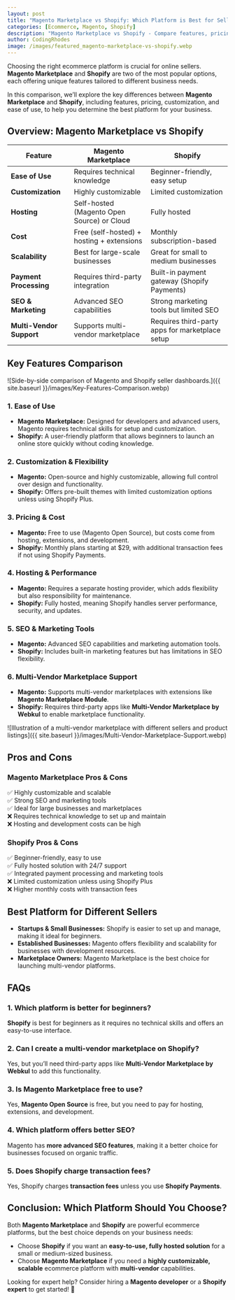 ```yaml
---
layout: post
title: "Magento Marketplace vs Shopify: Which Platform is Best for Sellers?"
categories: [Ecommerce, Magento, Shopify]
description: "Magento Marketplace vs Shopify - Compare features, pricing, flexibility, and ease of use to find the best ecommerce platform for your business."
author: CodingRhodes
image: /images/featured_magento-marketplace-vs-shopify.webp
---
```


Choosing the right ecommerce platform is crucial for online sellers. **Magento Marketplace** and **Shopify** are two of the most popular options, each offering unique features tailored to different business needs.

In this comparison, we’ll explore the key differences between **Magento Marketplace** and **Shopify**, including features, pricing, customization, and ease of use, to help you determine the best platform for your business.

## Overview: Magento Marketplace vs Shopify

| Feature | Magento Marketplace | Shopify |
|---------|--------------------|---------|
| **Ease of Use** | Requires technical knowledge | Beginner-friendly, easy setup |
| **Customization** | Highly customizable | Limited customization |
| **Hosting** | Self-hosted (Magento Open Source) or Cloud | Fully hosted |
| **Cost** | Free (self-hosted) + hosting + extensions | Monthly subscription-based |
| **Scalability** | Best for large-scale businesses | Great for small to medium businesses |
| **Payment Processing** | Requires third-party integration | Built-in payment gateway (Shopify Payments) |
| **SEO & Marketing** | Advanced SEO capabilities | Strong marketing tools but limited SEO |
| **Multi-Vendor Support** | Supports multi-vendor marketplace | Requires third-party apps for marketplace setup |

## Key Features Comparison

![Side-by-side comparison of Magento and Shopify seller dashboards.]({{ site.baseurl }}/images/Key-Features-Comparison.webp)

### 1. **Ease of Use**
- **Magento Marketplace:** Designed for developers and advanced users, Magento requires technical skills for setup and customization.
- **Shopify:** A user-friendly platform that allows beginners to launch an online store quickly without coding knowledge.

### 2. **Customization & Flexibility**
- **Magento:** Open-source and highly customizable, allowing full control over design and functionality.
- **Shopify:** Offers pre-built themes with limited customization options unless using Shopify Plus.

### 3. **Pricing & Cost**
- **Magento:** Free to use (Magento Open Source), but costs come from hosting, extensions, and development.
- **Shopify:** Monthly plans starting at $29, with additional transaction fees if not using Shopify Payments.

### 4. **Hosting & Performance**
- **Magento:** Requires a separate hosting provider, which adds flexibility but also responsibility for maintenance.
- **Shopify:** Fully hosted, meaning Shopify handles server performance, security, and updates.

### 5. **SEO & Marketing Tools**
- **Magento:** Advanced SEO capabilities and marketing automation tools.
- **Shopify:** Includes built-in marketing features but has limitations in SEO flexibility.

### 6. **Multi-Vendor Marketplace Support**
- **Magento:** Supports multi-vendor marketplaces with extensions like **Magento Marketplace Module**.
- **Shopify:** Requires third-party apps like **Multi-Vendor Marketplace by Webkul** to enable marketplace functionality.

![Illustration of a multi-vendor marketplace with different sellers and product listings]({{ site.baseurl }}/images/Multi-Vendor-Marketplace-Support.webp)

## Pros and Cons

### **Magento Marketplace Pros & Cons**
✅ Highly customizable and scalable  
✅ Strong SEO and marketing tools  
✅ Ideal for large businesses and marketplaces  
❌ Requires technical knowledge to set up and maintain  
❌ Hosting and development costs can be high  

### **Shopify Pros & Cons**
✅ Beginner-friendly, easy to use  
✅ Fully hosted solution with 24/7 support  
✅ Integrated payment processing and marketing tools  
❌ Limited customization unless using Shopify Plus  
❌ Higher monthly costs with transaction fees  

## Best Platform for Different Sellers

- **Startups & Small Businesses:** Shopify is easier to set up and manage, making it ideal for beginners.
- **Established Businesses:** Magento offers flexibility and scalability for businesses with development resources.
- **Marketplace Owners:** Magento Marketplace is the best choice for launching multi-vendor platforms.

## FAQs

### 1. Which platform is better for beginners?
**Shopify** is best for beginners as it requires no technical skills and offers an easy-to-use interface.

### 2. Can I create a multi-vendor marketplace on Shopify?
Yes, but you’ll need third-party apps like **Multi-Vendor Marketplace by Webkul** to add this functionality.

### 3. Is Magento Marketplace free to use?
Yes, **Magento Open Source** is free, but you need to pay for hosting, extensions, and development.

### 4. Which platform offers better SEO?
Magento has **more advanced SEO features**, making it a better choice for businesses focused on organic traffic.

### 5. Does Shopify charge transaction fees?
Yes, Shopify charges **transaction fees** unless you use **Shopify Payments**.

## Conclusion: Which Platform Should You Choose?

Both **Magento Marketplace** and **Shopify** are powerful ecommerce platforms, but the best choice depends on your business needs:
- Choose **Shopify** if you want an **easy-to-use, fully hosted solution** for a small or medium-sized business.
- Choose **Magento Marketplace** if you need a **highly customizable, scalable** ecommerce platform with **multi-vendor** capabilities.

Looking for expert help? Consider hiring a **Magento developer** or a **Shopify expert** to get started! 🚀

